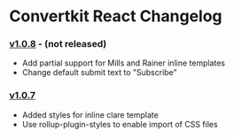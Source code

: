 # Convertkit React Changelog

### [v1.0.8](https://github.com/ConvertKit/convertkit-react/releases/tag/v1.0.8) - (not released)

- Add partial support for Mills and Rainer inline templates
- Change default submit text to "Subscribe"

### [v1.0.7](https://github.com/ConvertKit/convertkit-react/releases/tag/v1.0.7)

- Added styles for inline clare template
- Use rollup-plugin-styles to enable import of CSS files
